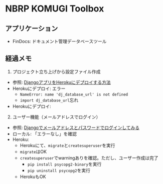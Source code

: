 # NBRP KOMUGI Toolbox

## アプリケーション
- FinDocs: ドキュメント管理データベースツール


## 経過メモ
1. プロジェクト立ち上げから設定ファイル作成
  - 参照: [DjangoアプリをHerokuにデプロイする方法](https://qiita.com/frosty/items/66f5dff8fc723387108c)
  - Herokuにデプロイ: エラー
    - `NameError: name 'dj_database_url' is not defined`
    - `import dj_database_url`忘れ
  - Herokuにデプロイ: 

2. ユーザー機能（メールアドレスでログイン）
  - 参照: [Djangoでメールアドレスとパスワードでログインしてみる](https://qiita.com/cortyuming/items/2167a29a90c94bb4b1bb)
  - ローカル: 「エラーなし」を確認
  - Heroku:
    - Herokuにて、`migrate`と`createsuperuser`を実行
    - `migrate`はOK
    - `createsuperuser`でwarningありを確認。ただし、ユーザー作成は完了
      - `pip install psycopg2-binary`を実行
      - `pip uninstall psycopg2`を実行
    - HerokuもOK
